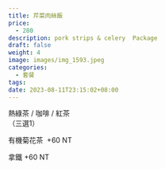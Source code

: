 ```yaml
---
title: 芹菜肉絲飯
price:
  - 280
description: pork strips & celery  Package
draft: false
weight: 4
image: images/img_1593.jpeg
categories:
  - 套餐
tags:
date: 2023-08-11T23:15:02+08:00
---
```


  熱綠茶 / 咖啡 / 紅茶   
  （三選1）

  有機菊花茶  +60  NT

  拿鐵 +60  NT
